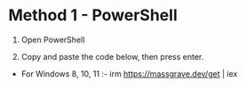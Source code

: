# Method 1 - PowerShell

1. Open PowerShell
 
2. Copy and paste the code below, then press enter.
- For Windows 8, 10, 11 :-
                          irm https://massgrave.dev/get | iex
